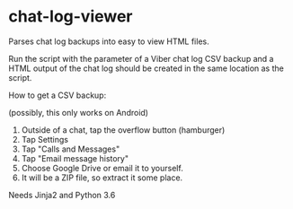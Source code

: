 # chat-log-viewer
Parses chat log backups into easy to view HTML files.

Run the script with the parameter of a Viber chat log CSV backup and a HTML output of the chat log should be created in the same location as the script.

How to get a CSV backup: 

(possibly, this only works on Android)
1. Outside of a chat, tap the overflow button (hamburger)
2. Tap Settings
3. Tap "Calls and Messages"
4. Tap "Email message history"
5. Choose Google Drive or email it to yourself.
6. It will be a ZIP file, so extract it some place. 

Needs Jinja2 and Python 3.6
